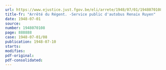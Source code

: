 ```yaml
---
url: https://www.ejustice.just.fgov.be/eli/arrete/1948/07/01/1948070108/justel
title-fr: "Arrêté du Régent. -Service public d'autobus Renaix Ruyen"
date: 1948-07-01
source:
number: 1948070108
page: 888888
case: 1948-07-01/08
publication: 1948-07-10
starts:
modifies:
pdf-original:
pdf-consolidated:
---
```


